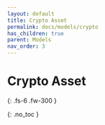 ```yaml
---
layout: default
title: Crypto Asset
permalink: docs/models/crypto
has_children: true
parent: Models
nav_order: 3
---
```


# Crypto Asset

{: .fs-6 .fw-300 }

{: .no_toc }
